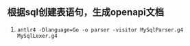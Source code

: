 
## 根据sql创建表语句，生成openapi文档

1. `antlr4 -Dlanguage=Go -o parser -visitor MySqlParser.g4 MySqlLexer.g4`